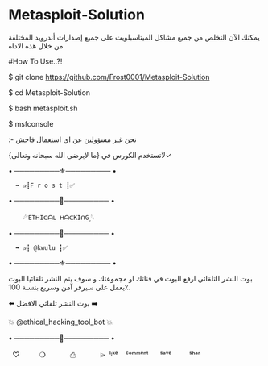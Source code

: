 # Metasploit-Solution
يمكنك الآن التخلص من جميع مشاكل الميتاسبلويت على جميع إصدارات أندرويد المختلفة من خلال هذه الاداه 

#How To Use..?! 

$ git clone https://github.com/Frost0001/Metasploit-Solution

$ cd Metasploit-Solution

$ bash metasploit.sh

$ msfconsole

:- نحن غير مسؤولين عن اي استعمال فاحش

لاتستخدم الكورس في {ما لايرضى الله سبحانه وتعالى}✓

• ─────────⚜️───────── •

      ➡️ ✰┋F r o s t ┋✅
      
• ─────────🔱───────── •

        𓆪˹ETᕼIᑕᗩᒪ ᕼᗩᑕKIᑎG˼𓆩
        
• ─────────💎───────── •

      ➡️ ✰┋ @kwulu ┋✅
      
• ─────────⚜️───────── •

بوت النشر التلقائي ارفع البوت في قناتك او مجموعتك و سوف يتم النشر تلقائيا البوت  يعمل على سيرفر آمن وسريع بنسبة 100٪. 

⬅️ بوت النشر تلقائي الافضل ➡️

💥 @ethical_hacking_tool_bot 💥

• ─────────👀───────── •

  ♡   ‌ ‌      ❍ㅤ         ⎙ㅤ    ‌     ⌲ 
 ˡᶦᵏᵉ ‌   ᶜᵒᵐᵐᵉⁿᵗ       ˢᵃᵛᵉ         ˢʰᵃʳ
